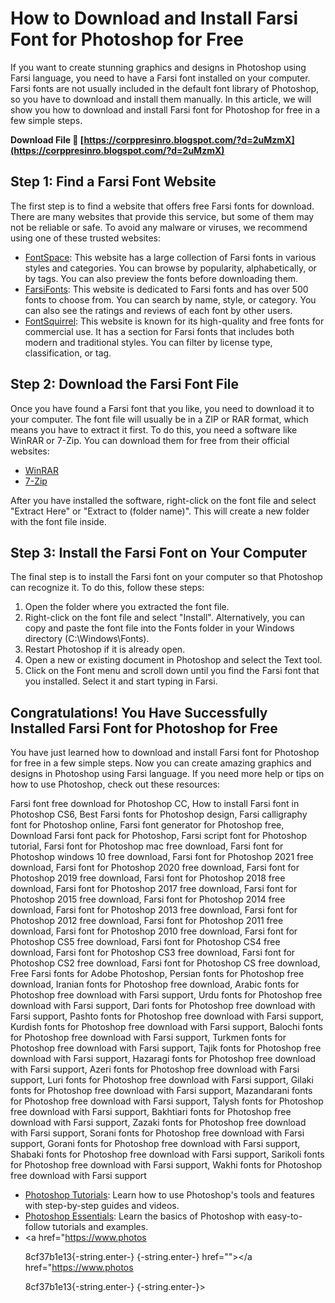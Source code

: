
 
# How to Download and Install Farsi Font for Photoshop for Free
 
If you want to create stunning graphics and designs in Photoshop using Farsi language, you need to have a Farsi font installed on your computer. Farsi fonts are not usually included in the default font library of Photoshop, so you have to download and install them manually. In this article, we will show you how to download and install Farsi font for Photoshop for free in a few simple steps.
 
**Download File 🔗 [https://corppresinro.blogspot.com/?d=2uMzmX](https://corppresinro.blogspot.com/?d=2uMzmX)**


 
## Step 1: Find a Farsi Font Website
 
The first step is to find a website that offers free Farsi fonts for download. There are many websites that provide this service, but some of them may not be reliable or safe. To avoid any malware or viruses, we recommend using one of these trusted websites:
 
- [FontSpace](https://www.fontspace.com/category/farsi): This website has a large collection of Farsi fonts in various styles and categories. You can browse by popularity, alphabetically, or by tags. You can also preview the fonts before downloading them.
- [FarsiFonts](https://www.farsifonts.com/): This website is dedicated to Farsi fonts and has over 500 fonts to choose from. You can search by name, style, or category. You can also see the ratings and reviews of each font by other users.
- [FontSquirrel](https://www.fontsquirrel.com/fonts/list/language/farsi): This website is known for its high-quality and free fonts for commercial use. It has a section for Farsi fonts that includes both modern and traditional styles. You can filter by license type, classification, or tag.

## Step 2: Download the Farsi Font File
 
Once you have found a Farsi font that you like, you need to download it to your computer. The font file will usually be in a ZIP or RAR format, which means you have to extract it first. To do this, you need a software like WinRAR or 7-Zip. You can download them for free from their official websites:

- [WinRAR](https://www.win-rar.com/download.html)
- [7-Zip](https://www.7-zip.org/download.html)

After you have installed the software, right-click on the font file and select "Extract Here" or "Extract to (folder name)". This will create a new folder with the font file inside.
 
## Step 3: Install the Farsi Font on Your Computer
 
The final step is to install the Farsi font on your computer so that Photoshop can recognize it. To do this, follow these steps:

1. Open the folder where you extracted the font file.
2. Right-click on the font file and select "Install". Alternatively, you can copy and paste the font file into the Fonts folder in your Windows directory (C:\Windows\Fonts).
3. Restart Photoshop if it is already open.
4. Open a new or existing document in Photoshop and select the Text tool.
5. Click on the Font menu and scroll down until you find the Farsi font that you installed. Select it and start typing in Farsi.

## Congratulations! You Have Successfully Installed Farsi Font for Photoshop for Free
 
You have just learned how to download and install Farsi font for Photoshop for free in a few simple steps. Now you can create amazing graphics and designs in Photoshop using Farsi language. If you need more help or tips on how to use Photoshop, check out these resources:
 
Farsi font free download for Photoshop CC,  How to install Farsi font in Photoshop CS6,  Best Farsi fonts for Photoshop design,  Farsi calligraphy font for Photoshop online,  Farsi font generator for Photoshop free,  Download Farsi font pack for Photoshop,  Farsi script font for Photoshop tutorial,  Farsi font for Photoshop mac free download,  Farsi font for Photoshop windows 10 free download,  Farsi font for Photoshop 2021 free download,  Farsi font for Photoshop 2020 free download,  Farsi font for Photoshop 2019 free download,  Farsi font for Photoshop 2018 free download,  Farsi font for Photoshop 2017 free download,  Farsi font for Photoshop 2015 free download,  Farsi font for Photoshop 2014 free download,  Farsi font for Photoshop 2013 free download,  Farsi font for Photoshop 2012 free download,  Farsi font for Photoshop 2011 free download,  Farsi font for Photoshop 2010 free download,  Farsi font for Photoshop CS5 free download,  Farsi font for Photoshop CS4 free download,  Farsi font for Photoshop CS3 free download,  Farsi font for Photoshop CS2 free download,  Farsi font for Photoshop CS free download,  Free Farsi fonts for Adobe Photoshop,  Persian fonts for Photoshop free download,  Iranian fonts for Photoshop free download,  Arabic fonts for Photoshop free download with Farsi support,  Urdu fonts for Photoshop free download with Farsi support,  Dari fonts for Photoshop free download with Farsi support,  Pashto fonts for Photoshop free download with Farsi support,  Kurdish fonts for Photoshop free download with Farsi support,  Balochi fonts for Photoshop free download with Farsi support,  Turkmen fonts for Photoshop free download with Farsi support,  Tajik fonts for Photoshop free download with Farsi support,  Hazaragi fonts for Photoshop free download with Farsi support,  Azeri fonts for Photoshop free download with Farsi support,  Luri fonts for Photoshop free download with Farsi support,  Gilaki fonts for Photoshop free download with Farsi support,  Mazandarani fonts for Photoshop free download with Farsi support,  Talysh fonts for Photoshop free download with Farsi support,  Bakhtiari fonts for Photoshop free download with Farsi support,  Zazaki fonts for Photoshop free download with Farsi support,  Sorani fonts for Photoshop free download with Farsi support,  Gorani fonts for Photoshop free download with Farsi support,  Shabaki fonts for Photoshop free download with Farsi support,  Sarikoli fonts for Photoshop free download with Farsi support,  Wakhi fonts for Photoshop free download with Farsi support

- [Photoshop Tutorials](https://helpx.adobe.com/photoshop/tutorials.html): Learn how to use Photoshop's tools and features with step-by-step guides and videos.
- [Photoshop Essentials](https://www.photoshopessentials.com/): Learn the basics of Photoshop with easy-to-follow tutorials and examples.
- <a href="https://www.photos</p> 8cf37b1e13{-string.enter-}
{-string.enter-} href=""></a href="https://www.photos</p> 8cf37b1e13{-string.enter-}
{-string.enter-}>